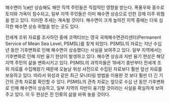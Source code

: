 해수면이 1㎝만 상승해도 해안 직역 주민들은 직접적인 영향을 받는다. 폭풍우와 홍수로 토지와 가옥이 침수되고, 일부 지역 주민들은 이미 해수면 상승으로 인한 강제 이주 위협을 받고 있다. 이러한 추세는 계속될 것이다. 해수면이 크게 높아진 지역 중에는 더욱 심각한 해수면 상승 위협을 받는 곳도 있다.

전세계 조위 자료를 조사하던 중에 코렉티브는 영국 국제해수면관리센터(Permanent Service of Mean Sea Level, PSMSL)를 찾게 되었다. PSMSL의 자료는 지난 수십년 동안 기후변화로 인해 해수면이 상승했다는 사실을 보여주고 있다. 일부 지역에서는 기후변화로 인해 지반 융기 현상이 발생하고 있다. 해수면 상승과 지반 융기 현상은 해당 지역 주민의 삶을 변화시키고 있다. PSMSL의 과학자들은 19세기 중반부터 전세계 조위 자료를 수집해왔기 때문에 오늘날 위성 사진으로 수집된 자료보다 훨씬 앞선 자료를 보유하고 있다. 따라서 위성과 같은 최근 모니터링 방법을 이용한 것 보다 훨씬 더 긴 기간의 관측 자료를 확인할 수 있다. PSMSL의 관측 자료는 앞으로 수십 년 동안 기후변화로 인해 해수면이 상승하고, 일부 지역의 지반이 융기할 것이라는 사실을 확실하게 보여주고 있다. 이 두 현상은 전 인류의 삶을 바꿔 놓을 것이다.